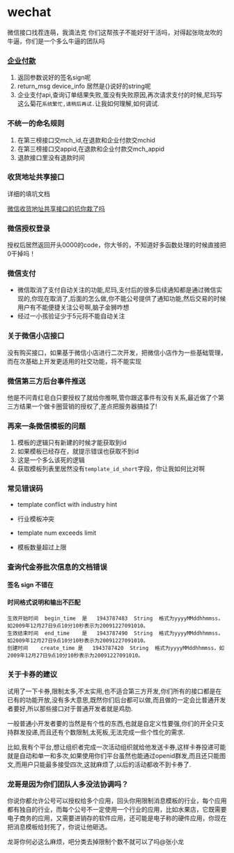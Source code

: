 # wechat

微信接口找茬连萌，我滴法克
你们这帮孩子不能好好干活吗，对得起张晓龙吹的牛逼，你们是一个多么牛逼的团队吗


### [企业付款](http://pay.weixin.qq.com/wiki/doc/api/mch_pay.php?chapter=14_2)

1. 返回参数说好的签名sign呢
2. return_msg device_info 居然是{}说好的string呢
3. 企业支付api,查询订单结果失败,蛋没有失败原因,再次请求支付的时候,尼玛写这么菊花`系统繁忙,请稍后再试.`让我如何理解,如何调试.

### 不统一的命名规则

1. 在第三榜接口交mch_id,在退款和企业付款交mchid
2. 在第三榜接口交appid,在退款和企业付款交mch_appid
3. 退款接口里没有退款时间

### 收货地址共享接口

详细的填坑文档

[微信收货地址共享接口的坑你栽了吗](http://feed.hjue.me/articles/detail/2015-04-18/492466)

### 微信授权登录

授权后居然返回开头0000的code，你大爷的，不知道好多函数处理的时候直接把0干掉吗！

### 微信支付

* 微信取消了支付自动关注的功能,尼玛,支付后的很多后续通知都是通过微信实现的,你现在取消了,后面的怎么做,你不能公号提供了通知功能,然后交易的时候用户有不能便捷关注公号啊,脑子金狮咋想
* 经过一小孩验证少于5元将不能自动关注

### 关于微信小店接口

没有购买接口，如果基于微信小店进行二次开发，把微信小店作为一些基础管理，而在次基础上开发更适用的社交功能，将不能实现

### 微信第三方后台事件推送

他是不问青红皂白只要授权了就给你推啊,管你跟这事件有没有关系,最近做了个第三方结果一个做卡圈营销的授权了,差点把服务器搞挂了!

### 再来一条微信模板的问题

1. 模板的逻辑只有新建的时候才能获取到id
2. 如果模板已经存在，就提示错误也获取不到id
3. 这是一个多么该死的逻辑
4. 获取模板列表里居然没有`template_id_short`字段，你让我如何比对啊

### 常见错误码

* template conflict with industry hint
* 行业模板冲突

* template num exceeds limit
* 模板数量超过上限

### 查询代金券批次信息的文档错误

#### 签名	sign 不错在

#### 时间格式说明和输出不匹配

```
生效开始时间	begin_time	是	1943787483	String	格式为yyyyMMddhhmmss，如2009年12月27日9点10分10秒表示为20091227091010。
生效结束时间	end_time	是	1943787490	String	格式为yyyyMMddhhmmss，如2009年12月27日9点10分10秒表示为20091227091010。
创建时间	create_time	是	1943787420	String	格式为yyyyMMddhhmmss，如2009年12月27日9点10分10秒表示为20091227091010。
```

### 关于卡券的建议 

试用了一下卡券,限制太多,不太实用,也不适合第三方开发,你们所有的接口都是在已有的功能开放,没有多大意思,既然你们后台都可以做,而且做的一定会比普通开发者要好,所以那些接口对于普通开发者就是鸡肋.

一般普通小开发者要的当然是有个性的东西,也就是自定义性要强,你们的开全只支持群发投递,而且还有个数限制,太死板,无法完成一些个性化的需求.

比如,我有个平台,想让组织者完成一次活动组织就给他发送卡券,这样卡券投递可能就是自动和单一和多次,如果使用你们平台虽然也能通过openid群发,而且还只能图文,而用户只能最多接受四次,这就麻烦了,以后的活动都收不到卡券了.


### 龙哥是因为你们团队人多没法协调吗？

你说你都允许公号可以授权给多个应用，回头你用限制消息模板的行业，每个应用都有独自的行业，而每个公号不一定使用一个行业的应用，比如水果店，它既需要电子商务的应用，又需要进销存的软件应用，还可能是电子称的硬件应用，你现在把消息模板给封死了，你说让他砸选。

龙哥你何必这么麻烦，吧分类去掉限制个数不就可以了吗@张小龙
